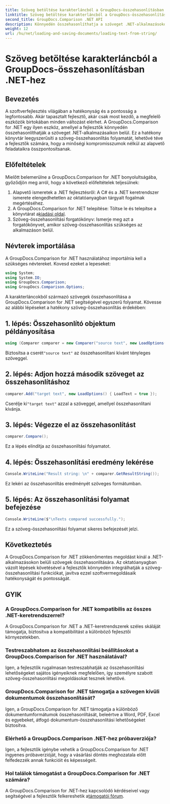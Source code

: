 ```yaml
---
title: Szöveg betöltése karakterláncból a GroupDocs-összehasonlításban .NET-hez
linktitle: Szöveg betöltése karakterláncból a GroupDocs-összehasonlításban .NET-hez
second_title: GroupDocs.Comparison .NET API
description: Könnyedén összehasonlíthatja a szöveget .NET-alkalmazásokon belül a GroupDocs.Comparison könyvtár segítségével. Növelje a hatékonyságot és a pontosságot a zökkenőmentes integrációval.
weight: 12
url: /hu/net/loading-and-saving-documents/loading-text-from-string/
---
```


# Szöveg betöltése karakterláncból a GroupDocs-összehasonlításban .NET-hez

## Bevezetés
A szoftverfejlesztés világában a hatékonyság és a pontosság a legfontosabb. Akár tapasztalt fejlesztő, akár csak most kezdő, a megfelelő eszközök birtokában minden változást elérhet. A GroupDocs.Comparison for .NET egy ilyen eszköz, amellyel a fejlesztők könnyedén összehasonlíthatják a szöveget .NET-alkalmazásaikon belül. Ez a hatékony könyvtár leegyszerűsíti a szöveg-összehasonlítás folyamatát, lehetővé téve a fejlesztők számára, hogy a minőségi kompromisszumok nélkül az alapvető feladataikra összpontosítsanak.
## Előfeltételek
Mielőtt belemerülne a GroupDocs.Comparison for .NET bonyolultságába, győződjön meg arról, hogy a következő előfeltételek teljesülnek:
1. Alapvető ismeretek a .NET fejlesztésről: A C# és a .NET keretrendszer ismerete elengedhetetlen az oktatóanyagban tárgyalt fogalmak megértéséhez.
2.  A GroupDocs.Comparison for .NET telepítése: Töltse le és telepítse a könyvtárat a[kiadási oldal](https://releases.groupdocs.com/comparison/net/).
3. Szöveg-összehasonlítási forgatókönyv: Ismerje meg azt a forgatókönyvet, amikor szöveg-összehasonlítás szükséges az alkalmazáson belül.

## Névterek importálása
A GroupDocs.Comparison for .NET használatához importálnia kell a szükséges névtereket. Kovesd ezeket a lepeseket:

```csharp
using System;
using System.IO;
using GroupDocs.Comparison;
using GroupDocs.Comparison.Options;
```
A karakterláncokból származó szövegek összehasonlítása a GroupDocs.Comparison for .NET segítségével egyszerű folyamat. Kövesse az alábbi lépéseket a hatékony szöveg-összehasonlítás érdekében:
## 1. lépés: Összehasonlító objektum példányosítása
```csharp
using (Comparer comparer = new Comparer("source text", new LoadOptions() { LoadText = true }))
```
 Biztosítsa a cserét`"source text"` az összehasonlítani kívánt tényleges szöveggel.
## 2. lépés: Adjon hozzá második szöveget az összehasonlításhoz
```csharp
comparer.Add("target text", new LoadOptions() { LoadText = true });
```
 Cserélje ki`"target text"` azzal a szöveggel, amellyel összehasonlítani kívánja.
## 3. lépés: Végezze el az összehasonlítást
```csharp
comparer.Compare();
```
Ez a lépés elindítja az összehasonlítási folyamatot.
## 4. lépés: Összehasonlítási eredmény lekérése
```csharp
Console.WriteLine("Result string: \n" + comparer.GetResultString());
```
Ez lekéri az összehasonlítás eredményét szöveges formátumban.
## 5. lépés: Az összehasonlítási folyamat befejezése
```csharp
Console.WriteLine($"\nTexts compared successfully.");
```
Ez a szöveg-összehasonlítási folyamat sikeres befejezését jelzi.

## Következtetés
A GroupDocs.Comparison for .NET zökkenőmentes megoldást kínál a .NET-alkalmazásokon belüli szövegek összehasonlítására. Az oktatóanyagban vázolt lépések követésével a fejlesztők könnyedén integrálhatják a szöveg-összehasonlítási funkciókat, javítva ezzel szoftvermegoldásaik hatékonyságát és pontosságát.
## GYIK
### A GroupDocs.Comparison for .NET kompatibilis az összes .NET-keretrendszerrel?
A GroupDocs.Comparison for .NET a .NET-keretrendszerek széles skáláját támogatja, biztosítva a kompatibilitást a különböző fejlesztői környezetekben.
### Testreszabhatom az összehasonlítási beállításokat a GroupDocs.Comparison for .NET használatával?
Igen, a fejlesztők rugalmasan testreszabhatják az összehasonlítási lehetőségeket sajátos igényeiknek megfelelően, így személyre szabott szöveg-összehasonlítási megoldásokat tesznek lehetővé.
### GroupDocs.Comparison for .NET támogatja a szövegen kívüli dokumentumok összehasonlítását?
Igen, a GroupDocs.Comparison for .NET támogatja a különböző dokumentumformátumok összehasonlítását, beleértve a Word, PDF, Excel és egyebeket, átfogó dokumentum-összehasonlítási lehetőségeket biztosítva.
### Elérhető a GroupDocs.Comparison .NET-hez próbaverziója?
Igen, a fejlesztők igénybe vehetik a GroupDocs.Comparison for .NET ingyenes próbaverzióját, hogy a vásárlási döntés meghozatala előtt felfedezzék annak funkcióit és képességeit.
### Hol találok támogatást a GroupDocs.Comparison for .NET számára?
 A GroupDocs.Comparison for .NET-hez kapcsolódó kérdéseivel vagy segítségével a fejlesztők felkereshetik a[támogatói fórum](https://forum.groupdocs.com/c/comparison/12).